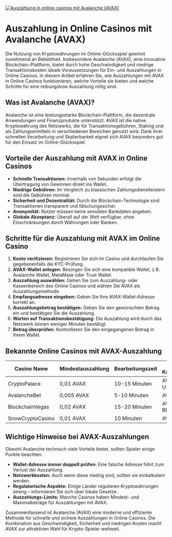 [![Auszahlung in online casinos mit Avalanche (AVAX)](https://123-caf.pages.dev/gitsignup.png)](https://vrmoo.ru/Bt82HjjY)

<h1>Auszahlung in Online Casinos mit Avalanche (AVAX)</h1>  <p>Die Nutzung von Kryptowährungen im Online-Glücksspiel gewinnt zunehmend an Beliebtheit. Insbesondere Avalanche (AVAX), eine innovative Blockchain-Plattform, bietet durch hohe Geschwindigkeit und niedrige Transaktionskosten ideale Voraussetzungen für Ein- und Auszahlungen in Online Casinos. In diesem Artikel erfahren Sie, wie Auszahlungen mit AVAX in Online Casinos funktionieren, welche Vorteile sie bieten und welche Schritte für eine reibungslose Auszahlung nötig sind.</p>  <h2>Was ist Avalanche (AVAX)?</h2>  <p>Avalanche ist eine leistungsstarke Blockchain-Plattform, die dezentrale Anwendungen und Finanzprodukte unterstützt. AVAX ist die native Kryptowährung des Netzwerks, die für Transaktionsgebühren, Staking und als Zahlungsermitteln in verschiedenen Bereichen genutzt wird. Dank ihrer schnellen Verarbeitung und Skalierbarkeit eignet sich AVAX besonders gut für den Einsatz im Online-Glücksspiel.</p>  <h2>Vorteile der Auszahlung mit AVAX in Online Casinos</h2>  <ul>   <li><strong>Schnelle Transaktionen:</strong> Innerhalb von Sekunden erfolgt die Übertragung von Gewinnen direkt ins Wallet.</li>   <li><strong>Niedrige Gebühren:</strong> Im Vergleich zu klassischen Zahlungsdienstleistern sind die Gebühren minimal.</li>   <li><strong>Sicherheit und Dezentralität:</strong> Durch die Blockchain-Technologie sind Transaktionen transparent und fälschungssicher.</li>   <li><strong>Anonymität:</strong> Nutzer müssen keine sensiblen Bankdaten angeben.</li>   <li><strong>Globale Akzeptanz:</strong> Überall auf der Welt verfügbar, ohne Einschränkungen durch Währungen oder Banken.</li> </ul>  <h2>Schritte für die Auszahlung mit AVAX im Online Casino</h2>  <ol>   <li><strong>Konto verifizieren:</strong> Registrieren Sie sich im Casino und durchlaufen Sie gegebenenfalls die KYC-Prüfung.</li>   <li><strong>AVAX-Wallet anlegen:</strong> Besorgen Sie sich eine kompatible Wallet, z.B. Avalanche Wallet, MetaMask oder Trust Wallet.</li>   <li><strong>Auszahlung auswählen:</strong> Gehen Sie zum Auszahlung- oder Kassenbereich des Online Casinos und wählen Sie AVAX als Auszahlungsmethode.</li>   <li><strong>Empfangsadresse eingeben:</strong> Geben Sie Ihre AVAX-Wallet-Adresse korrekt an.</li>   <li><strong>Auszahlungsbetrag bestätigen:</strong> Geben Sie den gewünschten Betrag ein und bestätigen Sie die Auszahlung.</li>   <li><strong>Warten auf Transaktionsbestätigung:</strong> Die Auszahlung wird durch das Netzwerk binnen weniger Minuten bestätigt.</li>   <li><strong>Betrag überprüfen:</strong> Kontrollieren Sie den eingegangenen Betrag in Ihrem Wallet.</li> </ol>  <h2>Bekannte Online Casinos mit AVAX-Auszahlung</h2>  <table>   <thead>     <tr>       <th>Casino Name</th>       <th>Mindestauszahlung</th>       <th>Bearbeitungszeit</th>       <th>Unterstützte Kryptowährungen</th>     </tr>   </thead>   <tbody>     <tr>       <td>CryptoPalace</td>       <td>0,01 AVAX</td>       <td>10-15 Minuten</td>       <td>AVAX, BTC, ETH, USDT</td>     </tr>     <tr>       <td>AvalancheBet</td>       <td>0,005 AVAX</td>       <td>5-10 Minuten</td>       <td>AVAX, LTC, DOGE</td>     </tr>     <tr>       <td>BlockchainVegas</td>       <td>0,02 AVAX</td>       <td>15-20 Minuten</td>       <td>AVAX, BTC, XRP, BNB</td>     </tr>     <tr>       <td>SnowCryptoCasino</td>       <td>0,01 AVAX</td>       <td>10 Minuten</td>       <td>AVAX, ETH, USDC</td>     </tr>   </tbody> </table>  <h2>Wichtige Hinweise bei AVAX-Auszahlungen</h2>  <p>Obwohl Avalanche technisch viele Vorteile bietet, sollten Spieler einige Punkte beachten:</p>  <ul>   <li><strong>Wallet-Adresse immer doppelt prüfen:</strong> Eine falsche Adresse führt zum Verlust der Auszahlung.</li>   <li><strong>Netzwerkkosten:</strong> Auch wenn diese niedrig sind, sollten sie einkalkuliert werden.</li>   <li><strong>Regulatorische Aspekte:</strong> Einige Länder regulieren Kryptowährungen streng – informieren Sie sich über lokale Gesetze.</li>   <li><strong>Auszahlungs-Limits:</strong> Manche Casinos haben Mindest- und Maximalbeträge für Auszahlungen mit AVAX.</li> </ul>  <p>Zusammenfassend ist Avalanche (AVAX) eine moderne und effiziente Methode für schnelle und sichere Auszahlungen in Online Casinos. Die Kombination aus Geschwindigkeit, Sicherheit und niedrigen Kosten macht AVAX zur attraktiven Wahl für Krypto-Spieler weltweit.</p>